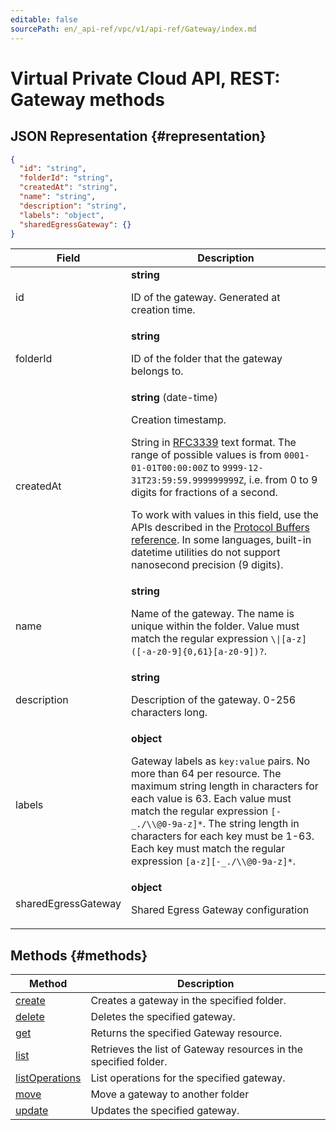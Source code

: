 ```yaml
---
editable: false
sourcePath: en/_api-ref/vpc/v1/api-ref/Gateway/index.md
---
```


# Virtual Private Cloud API, REST: Gateway methods

## JSON Representation {#representation}
```json 
{
  "id": "string",
  "folderId": "string",
  "createdAt": "string",
  "name": "string",
  "description": "string",
  "labels": "object",
  "sharedEgressGateway": {}
}
```
 
Field | Description
--- | ---
id | **string**<br><p>ID of the gateway. Generated at creation time.</p> 
folderId | **string**<br><p>ID of the folder that the gateway belongs to.</p> 
createdAt | **string** (date-time)<br><p>Creation timestamp.</p> <p>String in <a href="https://www.ietf.org/rfc/rfc3339.txt">RFC3339</a> text format. The range of possible values is from ``0001-01-01T00:00:00Z`` to ``9999-12-31T23:59:59.999999999Z``, i.e. from 0 to 9 digits for fractions of a second.</p> <p>To work with values in this field, use the APIs described in the <a href="https://developers.google.com/protocol-buffers/docs/reference/overview">Protocol Buffers reference</a>. In some languages, built-in datetime utilities do not support nanosecond precision (9 digits).</p> 
name | **string**<br><p>Name of the gateway. The name is unique within the folder. Value must match the regular expression ``\\|[a-z]([-a-z0-9]{0,61}[a-z0-9])?``.</p> 
description | **string**<br><p>Description of the gateway. 0-256 characters long.</p> 
labels | **object**<br><p>Gateway labels as ``key:value`` pairs. No more than 64 per resource. The maximum string length in characters for each value is 63. Each value must match the regular expression ``[-_./\\@0-9a-z]*``. The string length in characters for each key must be 1-63. Each key must match the regular expression ``[a-z][-_./\\@0-9a-z]*``.</p> 
sharedEgressGateway | **object**<br><p>Shared Egress Gateway configuration</p> 

## Methods {#methods}
Method | Description
--- | ---
[create](create.md) | Creates a gateway in the specified folder.
[delete](delete.md) | Deletes the specified gateway.
[get](get.md) | Returns the specified Gateway resource.
[list](list.md) | Retrieves the list of Gateway resources in the specified folder.
[listOperations](listOperations.md) | List operations for the specified gateway.
[move](move.md) | Move a gateway to another folder
[update](update.md) | Updates the specified gateway.